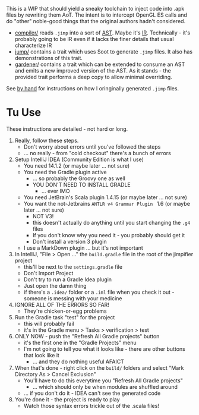 This is a WIP that should yield a sneaky toolchain to inject code into .apk files by rewriting them AoT.
The intent is to intercept OpenGL ES calls and do "other" noble-good things that the original authors hadn't considered.

* [compiler/](compiler/) reads `.jimp` into a sort of [AST](http://en.wikipedia.org/wiki/Abstract_syntax_tree). Maybe it's [IR](http://en.wikipedia.org/wiki/Intermediate_language#Intermediate_representation). Technically - it's probably going to be IR even if it lacks the finer details that usual characterize IR
* [jump/](jump/) contains a trait which uses Soot to generate `.jimp` files. It also has demonstrations of this trait.
* [gardener/](gardener/) contains a trait which can be extended to consume an AST and emits a new improved version of the AST. As it stands - the provided trait performs a deep copy to allow minimal overriding.

See [by hand](by-hand/) for instructions on how I oringinally generated `.jimp` files.

# Tu Use

These instructions are detailed - not hard or long.

1. Really, follow these steps.
	* Don't worry about errors until you've followed the steps
	* ... no really - from "cold checkout" there's a bunch of errors
1. Setup IntelliJ IDEA (Community Edition is what I use)
	* You need 14.1.2 (or maybe later ... not sure)
	* You need the Gradle plugin active
		* ... so probably the Groovy one as well
		* YOU DON'T NEED TO INSTALL GRADLE
			* ... ever IMO
	* You need JetBrain's Scala plugin 1.4.15 (or maybe later ... not sure)
	* You want the not-Jetbrains `ANTLR v4 Grammar Plugin ` 1.6 (or maybe later ... not sure)
		* NOT V3!
		* this doesn't actually do anything until you start changing the `.g4` files
		* If you don't know why you need it - you probably should get it
		* Don't install a version 3 plugin
	* I use a MarkDown plugin ... but it's not important
1. In IntelliJ, "File > Open ..." the `build.gradle` file in the root of the jimpifier project
	* this'll be next to the `settings.gradle` file
	* Don't Import Project
	* Don't try to run a Gradle Idea plugin
	* Just open the damn thing
 	* if there's a `.idea/` folder or a `.iml` file when you check it out - someone is messing with your medicine
1. IGNORE ALL OF THE ERRORS SO FAR!
	* They're chicken-or-egg problems
1. Run the Gradle task "test" for the project
	* this will probably fail
	* it's in the Gradle menu > Tasks > verification > test
1. ONLY NOW - push the "Refresh All Gradle projects" button
	* it's the first one in the "Gradle Projects" menu
	* I'm not going to tell you what it looks like - there are other buttons that look like it
		* ... and they do nothing useful AFAICT
1. When that's done - right click on the `build/` folders and select "Mark Directory As > Cancel Exclusion"
	* You'll have to do this everytime you "Refresh All Gradle projects"
		* ... which should only be when modules are shuffled around
	* ... if you don't do it - IDEA can't see the generated code
1. You're done it - the project is ready to play
	* Watch those syntax errors trickle out of the .scala files!

